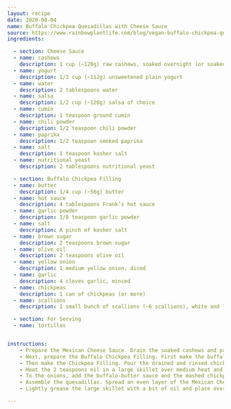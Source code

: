 ```yaml
---
layout: recipe
date: 2020-08-04
name: Buffalo Chickpea Quesadillas with Cheese Sauce
source: https://www.rainbowplantlife.com/blog/vegan-buffalo-chickpea-quesadillas
ingredients:

  - section: Cheese Sauce
  - name: cashews
    description: 1 cup (~120g) raw cashews, soaked overnight (or soaked in boiling water for 1 hour)
  - name: yogurt
    description: 1/2 cup (~112g) unsweetened plain yogurt
  - name: water
    description: 2 tablespoons water
  - name: salsa
    description: 1/2 cup (~120g) salsa of choice
  - name: cumin
    description: 1 teaspoon ground cumin
  - name: chili powder
    description: 1/2 teaspoon chili powder
  - name: paprika
    description: 1/2 teaspoon smoked paprika
  - name: salt
    description: 1 teaspoon kosher salt
  - name: nutritional yeast
    description: 2 tablespoons nutritional yeast

  - section: Buffalo Chickpea Filling
  - name: butter
    description: 1/4 cup (~56g) butter
  - name: hot sauce
    description: 4 tablespoons Frank’s hot sauce
  - name: garlic powder
    description: 1/8 teaspoon garlic powder
  - name: salt
    description: A pinch of kosher salt
  - name: brown sugar
    description: 2 teaspoons brown sugar
  - name: olive oil
    description: 2 teaspoons olive oil
  - name: yellow onion
    description: 1 medium yellow onion, diced
  - name: garlic
    description: 4 cloves garlic, minced
  - name: chickpeas
    description: 1 can of chickpeas (or more)
  - name: scallions
    description: 1 small bunch of scallions (~6 scallions), white and light green parts only, sliced thinly

  - section: For Serving
  - name: tortillas


instructions:
    - Prepare the Mexican Cheese Sauce. Drain the soaked cashews and pat dry. Add the cashews, along with the remaining sauce ingredients, to a high-powered blender. Blend until thick, creamy, and smooth. The sauce should be quite thick and creamy, but if you’d like it to be even thicker, add the sauce to a saucepan over medium-low heat for a few minutes to thicken up slightly.
    - Next, prepare the Buffalo Chickpea Filling. First make the buffalo sauce. Melt the butter in a heatproof bowl in the microwave (or in a saucepan on the stove).  To the melted butter, add the hot sauce, garlic powder, salt, and sugar. Whisk until the hot sauce and butter are completely incorporated.
    - Then make the Chickpea Filling. Pour the drained and rinsed chickpeas in a medium bowl and roughly mash them with a fork or a potato masher, leaving some beans intact.
    - Heat the 2 teaspoons oil in a large skillet over medium heat and once the oil is shimmering, add the diced onion. Cook for 4 minutes or until softened, then add the garlic and cook for an additional 1 minute.
    - To the onions, add the buffalo-butter sauce and the mashed chickpeas, and bring the mixture to a boil. Reduce the heat to low and simmer for 2 minutes, stirring occasionally, then turn off the heat. Mix in the sliced scallions and stir to combine. Wipe out the skillet so you can reuse it for making the quesadillas.
    - Assemble the quesadillas. Spread an even layer of the Mexican Cheese Sauce (1/4-1/3 cup) onto one of the eight tortillas. Arrange about 1/2 cup of the Buffalo Chickpea Filling on top. Place another tortilla on top to cover.
    - Lightly grease the large skillet with a bit of oil and place over medium heat. Once hot, add the prepared quesadilla to the skillet. Place a smaller skillet on top of the quesadilla so that it presses down on the quesadilla, resulting in a nice crispy exterior. Cook the quesadillas for 3 minutes, then flip and cook another 1-2 minutes, or until both sides are crispy and nicely browned. Repeat with the remaining sauce, filling, and tortillas.

---
```




